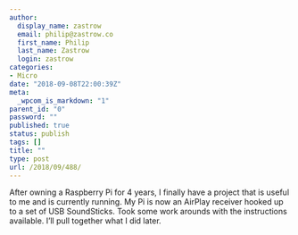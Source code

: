 ```yaml
---
author:
  display_name: zastrow
  email: philip@zastrow.co
  first_name: Philip
  last_name: Zastrow
  login: zastrow
categories:
- Micro
date: "2018-09-08T22:00:39Z"
meta:
  _wpcom_is_markdown: "1"
parent_id: "0"
password: ""
published: true
status: publish
tags: []
title: ""
type: post
url: /2018/09/488/
---
```

<p>After owning a Raspberry Pi for 4 years, I finally have a project that is useful to me and is currently running. My Pi is now an AirPlay receiver hooked up to a set of USB SoundSticks. Took some work arounds with the instructions available. I’ll pull together what I did later.</p>
